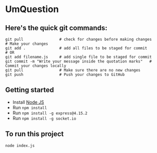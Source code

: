 # UmQuestion

## Here's the quick git commands:
```
git pull                # check for changes before making changes
# Make your changes
git add .               # add all files to be staged for commit
# OR 
git add filename.js     # add single file to be staged for commit
git commit -m "Write your message inside the quotation marks"   # Commit your changes locally
git pull                # Make sure there are no new changes
git push                # Push your changes to GitHub
```

## Getting started
- Install [Node JS](https://nodejs.org/en/download/)
- Run ```npm install```
- Run ```npm install -g express@4.15.2```
- Run ```npm install -g socket.io```

## To run this project
```
node index.js
```